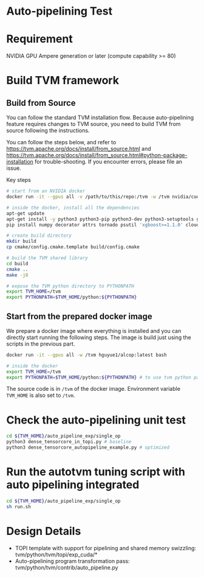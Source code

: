 Auto-pipelining Test
===

# Requirement
NVIDIA GPU Ampere generation or later (compute capability >= 80)

# Build TVM framework

## Build from Source
You can follow the standard TVM installation flow. 
Because auto-pipelining feature requires changes to TVM source, you need to 
build TVM from source following the instructions. 

You can follow the steps below, and refer to  https://tvm.apache.org/docs/install/from_source.html and https://tvm.apache.org/docs/install/from_source.html#python-package-installation 
for trouble-shooting. If you encounter errors, please file an issue.

Key steps
```bash
# start from an NVIDIA docker 
docker run -it --gpus all -v /path/to/this/repo:/tvm -w /tvm nvidia/cuda:11.4.0-cudnn8-devel-ubuntu20.04 bash

# inside the docker, install all the dependencies
apt-get update
apt-get install -y python3 python3-pip python3-dev python3-setuptools gcc libtinfo-dev zlib1g-dev build-essential cmake libedit-dev libxml2-dev git llvm
pip install numpy decorator attrs tornado psutil 'xgboost>=1.1.0' cloudpickle matplotlib torch pytest

# create build directory
mkdir build
cp cmake/config.cmake.template build/config.cmake

# build the TVM shared library
cd build
cmake ..
make -j8

# expose the TVM python directory to PYTHONPATH
export TVM_HOME=/tvm
export PYTHONPATH=$TVM_HOME/python:${PYTHONPATH}

```

## Start from the prepared docker image
We prepare a docker image where everything is installed and you can directly start running the following steps. 
The image is build just using the scripts in the previous part.

```bash
docker run -it --gpus all -w /tvm hguyue1/alcop:latest bash

# inside the docker
export TVM_HOME=/tvm
export PYTHONPATH=$TVM_HOME/python:${PYTHONPATH} # to use tvm python package

```

The source code is in `/tvm` of the docker image. Environment variable `TVM_HOME` is also set to `/tvm`.

# Check the auto-pipelining unit test
```bash
cd ${TVM_HOME}/auto_pipeline_exp/single_op
python3 dense_tensorcore_in_topi.py # baseline
python3 dense_tensorcore_autopipeline_example.py # optimized
```

# Run the autotvm tuning script with auto pipelining integrated
```bash
cd ${TVM_HOME}/auto_pipeline_exp/single_op
sh run.sh
```

# Design Details
* TOPI template with support for pipelining and shared memory swizzling: tvm/python/tvm/topi/exp_cuda/*
* Auto-pipelining program transformation pass: tvm/python/tvm/contrib/auto_pipeline.py
